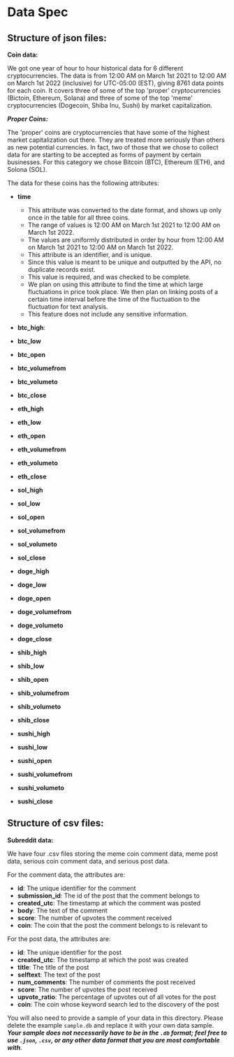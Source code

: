 # Data Spec

## Structure of json files:

**Coin data:**

We got one year of hour to hour historical data for 6 different cryptocurrencies. The data is from 12:00 AM on March 1st 2021 to 12:00 AM on March 1st 2022 (inclusive) for UTC-05:00 (EST), giving 8761 data points for each coin. It covers three of some of the top 'proper' cryptocurrencies (Bictoin, Ethereum, Solana) and three of some of the top 'meme' cryptocurrencies (Dogecoin, Shiba Inu, Sushi) by market capitalization.

***Proper Coins:***

The 'proper' coins are cryptocurrencies that have some of the highest market capitalization out there. They are treated more seriously than others as new potential currencies. In fact, two of those that we chose to collect data for are starting to be accepted as forms of payment by certain businesses. For this category we chose Bitcoin (BTC), Ethereum (ETH), and Solona (SOL). 

The data for these coins has the following attributes:
- **time**
  - This attribute was converted to the date format, and shows up only once in the table for all three coins.
  - The range of values is 12:00 AM on March 1st 2021 to 12:00 AM on March 1st 2022.
  - The values are uniformly distributed in order by hour from 12:00 AM on March 1st 2021 to 12:00 AM on March 1st 2022.
  - This attribute is an identifier, and is unique. 
  - Since this value is meant to be unique and outputted by the API, no duplicate records exist.
  - This value is required, and was checked to be complete.
  - We plan on using this attribute to find the time at which large fluctuations in price took place. We then plan on linking posts of a certain time interval before the time of the fluctuation to the fluctuation for text analysis.
  -  This feature does not include any sensitive information.
- **btc_high**: 
- **btc_low**
- **btc_open**
- **btc_volumefrom**
- **btc_volumeto**
- **btc_close**

- **eth_high**
- **eth_low**
- **eth_open**
- **eth_volumefrom**
- **eth_volumeto**
- **eth_close**

- **sol_high**
- **sol_low**
- **sol_open**
- **sol_volumefrom**
- **sol_volumeto**
- **sol_close**

- **doge_high**
- **doge_low**
- **doge_open**
- **doge_volumefrom**
- **doge_volumeto**
- **doge_close**

- **shib_high**
- **shib_low**
- **shib_open**
- **shib_volumefrom**
- **shib_volumeto**
- **shib_close**

- **sushi_high**
- **sushi_low**
- **sushi_open**
- **sushi_volumefrom**
- **sushi_volumeto**
- **sushi_close**

## Structure of csv files:

**Subreddit data:**

We have four .csv files storing the meme coin comment data, meme post data, serious coin comment data, and serious post data.

For the comment data, the attributes are:
- **id**: The unique identifier for the comment
- **submission_id**: The id of the post that the comment belongs to
- **created_utc**: The timestamp at which the comment was posted
- **body**: The text of the comment
- **score**: The number of upvotes the comment received
- **coin**: The coin that the post the comment belongs to is relevant to

For the post data, the attributes are:
- **id**: The unique identifier for the post
- **created_utc**: The timestamp at which the post was created
- **title**: The title of the post
- **selftext**: The text of the post
- **num_comments**: The number of comments the post received
- **score**: The number of upvotes the post received 
- **upvote_ratio**: The percentage of upvotes out of all votes for the post
- **coin**: The coin whose keyword search led to the discovery of the post


You will also need to provide a sample of your data in this directory. Please delete the example `sample.db` and replace it with your own data sample. ***Your sample does not necessarily have to be in the `.db` format; feel free to use `.json`, `.csv`, or any other data format that you are most comfortable with***.
